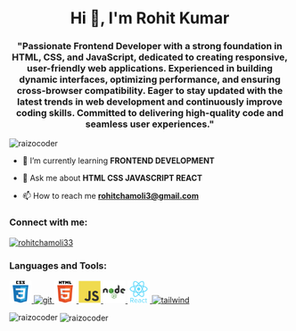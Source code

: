 <h1 align="center">Hi 👋, I'm Rohit Kumar</h1>
<h3 align="center">"Passionate Frontend Developer with a strong foundation in HTML, CSS, and JavaScript, dedicated to creating responsive, user-friendly web applications. Experienced in building dynamic interfaces, optimizing performance, and ensuring cross-browser compatibility. Eager to stay updated with the latest trends in web development and continuously improve coding skills. Committed to delivering high-quality code and seamless user experiences."</h3>

<p align="left"> <img src="https://komarev.com/ghpvc/?username=raizocoder&label=Profile%20views&color=0e75b6&style=flat" alt="raizocoder" /> </p>

- 🌱 I’m currently learning **FRONTEND DEVELOPMENT**

- 💬 Ask me about **HTML CSS JAVASCRIPT REACT**

- 📫 How to reach me **rohitchamoli3@gmail.com**

<h3 align="left">Connect with me:</h3>
<p align="left">
<a href="https://linkedin.com/in/rohitchamoli33" target="blank"><img align="center" src="https://raw.githubusercontent.com/rahuldkjain/github-profile-readme-generator/master/src/images/icons/Social/linked-in-alt.svg" alt="rohitchamoli33" height="30" width="40" /></a>
</p>

<h3 align="left">Languages and Tools:</h3>
<p align="left"> <a href="https://www.w3schools.com/css/" target="_blank" rel="noreferrer"> <img src="https://raw.githubusercontent.com/devicons/devicon/master/icons/css3/css3-original-wordmark.svg" alt="css3" width="40" height="40"/> </a> <a href="https://git-scm.com/" target="_blank" rel="noreferrer"> <img src="https://www.vectorlogo.zone/logos/git-scm/git-scm-icon.svg" alt="git" width="40" height="40"/> </a> <a href="https://www.w3.org/html/" target="_blank" rel="noreferrer"> <img src="https://raw.githubusercontent.com/devicons/devicon/master/icons/html5/html5-original-wordmark.svg" alt="html5" width="40" height="40"/> </a> <a href="https://developer.mozilla.org/en-US/docs/Web/JavaScript" target="_blank" rel="noreferrer"> <img src="https://raw.githubusercontent.com/devicons/devicon/master/icons/javascript/javascript-original.svg" alt="javascript" width="40" height="40"/> </a> <a href="https://nodejs.org" target="_blank" rel="noreferrer"> <img src="https://raw.githubusercontent.com/devicons/devicon/master/icons/nodejs/nodejs-original-wordmark.svg" alt="nodejs" width="40" height="40"/> </a> <a href="https://reactjs.org/" target="_blank" rel="noreferrer"> <img src="https://raw.githubusercontent.com/devicons/devicon/master/icons/react/react-original-wordmark.svg" alt="react" width="40" height="40"/> </a> <a href="https://tailwindcss.com/" target="_blank" rel="noreferrer"> <img src="https://www.vectorlogo.zone/logos/tailwindcss/tailwindcss-icon.svg" alt="tailwind" width="40" height="40"/> </a> </p>

<p><img align="left" src="https://github-readme-stats.vercel.app/api/top-langs?username=raizocoder&show_icons=true&locale=en&layout=compact" alt="raizocoder" /></p>

<p>&nbsp;<img align="center" src="https://github-readme-stats.vercel.app/api?username=raizocoder&show_icons=true&locale=en" alt="raizocoder" /></p>
